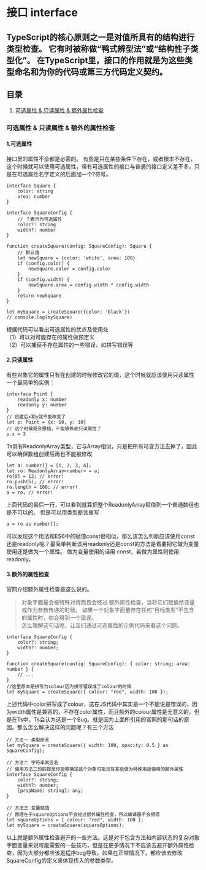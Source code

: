# 接口 interface

## TypeScript的核心原则之一是对值所具有的结构进行类型检查。 它有时被称做“鸭式辨型法”或“结构性子类型化”。 在TypeScript里，接口的作用就是为这些类型命名和为你的代码或第三方代码定义契约。

## 目录
1. [可选属性 & 只读属性 & 额外属性检查](https://github.com/Will0319/study/blob/master/TypeScript/接口.md#可选属性--只读属性--额外的属性检查) 

### 可选属性 & 只读属性 & 额外的属性检查
#### 1.可选属性  
接口里的属性不全都是必需的。 有些是只在某些条件下存在，或者根本不存在，这个时候就可以使用可选属性，带有可选属性的接口与普通的接口定义差不多，只是在可选属性名字定义的后面加一个?符号。
```
interface Square {
    color: string
    area: number
}

interface SquareConfig {
    // ？表示为可选属性
    color?: string
    width?: number
}

function createSquare(config: SquareConfig): Square {
    // 默认值
    let newSquare = {color: 'white', area: 100}
    if (config.color) {
        newSquare.color = config.color
    }
    if (config.width) {
        newSquare.area = config.width * config.width
    }
    return newSquare
}

let mySquare = createSquare({color: 'black'})
// console.log(mySquare)
```
根据代码可以看出可选属性的优点及使用处  
（1）可以对可能存在的属性做预定义  
（2）可以捕获不存在属性的一些错误，如拼写错误等  

#### 2.只读属性 
有些对象它的属性只有在创建的时候修改它的值，这个时候就应该使用只读属性  
一个最简单的实例：  
```
interface Point {
    readonly x: number
    readonly y: number
}
// 创建后x和y就不能改变了
let p: Point = {x: 10, y: 10}
// 这个时候就会报错，不能够修改只读属性了
p.x = 3
```
Ts具有ReadonlyArray类型，它与Array相似，只是把所有可变方法去掉了，因此可以确保数组创建后再也不能被修改
```
let a: number[] = [1, 2, 3, 4];
let ro: ReadonlyArray<number> = a;
ro[0] = 12; // error!
ro.push(5); // error!
ro.length = 100; // error!
a = ro; // error!
```
上面代码的最后一行，可以看到就算把整个ReadonlyArray赋值到一个普通数组也是不可以的。 但是可以用类型断言重写
```
a = ro as number[];
```
可以发现这个用法和ES6中的赋值const很相似，那么该怎么判断应该使用const还是readonly呢？最简单判断该用readonly还是const的方法是看要把它做为变量使用还是做为一个属性。 做为变量使用的话用 const，若做为属性则使用readonly。

#### 3.额外的属性检查  
官网介绍额外属性检查是这么说的。  
> 对象字面量会被特殊对待而且会经过 额外属性检查，当将它们赋值给变量或作为参数传递的时候。 如果一个对象字面量存在任何“目标类型”不包含的属性时，你会得到一个错误。  
怎么理解这句话呢，让我们通过可选属性的示例代码来看这个问题。
```
interface SquareConfig {
    color?: string;
    width?: number;
}

function createSquare(config: SquareConfig): { color: string; area: number } {
    // ...
}
//这里原本是拼写为colour因为拼写错误成了colour的时候
let mySquare = createSquare({ colour: "red", width: 100 });
```
上述代码中color拼写成了colour，这在JS代码中其实是一个不能说是错误的，因为width属性是兼容的，不存在color属性，而且额外的colour属性是无意义的。但是在Ts中，Ts会认为这是一个Bug。就是因为上面所引用的官网的那句话的原因。那么怎么解决这样的问题呢？有三个方法
```
// 方法一 类型断言
let mySquare = createSquare({ width: 100, opacity: 0.5 } as SquareConfig);

// 方法二 字符串索签名
// 使用方法二的前提是你能够确定这个对象可能具有某些做为特殊用途使用的额外属性
interface SquareConfig {
    color?: string;
    width?: number;
    [propName: string]: any;
}

// 方法三 变量赋值
// 原理在于squareOptions不会经过额外属性检查，所以编译器不会报错
let squareOptions = { colour: "red", width: 100 };
let mySquare = createSquare(squareOptions);
```
以上就是额外属性检查避开的一些方法。这是对于包含方法和内部状态的复杂对象字面变量来说可能需要的一些技巧，但是在更多情况下不应该去避开额外属性检查，因为大部分都应该是程序bug导致。如果在正常情况下，都应该去修改SquareConfig的定义来体现传入的参数类型。